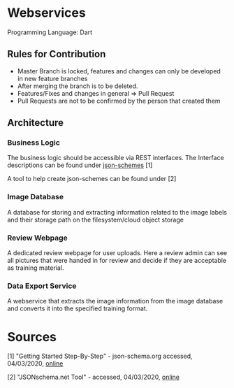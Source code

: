 # Webservices

Programming Language: Dart

## Rules for Contribution

* Master Branch is locked, features and changes can only be developed in new feature branches
* After merging the branch is to be deleted.
* Features/Fixes and changes in general => Pull Request
* Pull Requests are not to be confirmed by the person that created them

## Architecture

### Business Logic

The business logic should be accessible via REST interfaces. The Interface descriptions can be found under [json-schemes](./json-schemes/) [1]

A tool to help create json-schemes can be found under [2]

### Image Database

A database for storing and extracting information related to the image labels and their storage path on the filesystem/cloud object storage

### Review Webpage

A dedicated review webpage for user uploads. Here a review admin can see all pictures that were handed in for review and decide if they are acceptable as training material.

### Data Export Service

A webservice that extracts the image information from the image database and converts it into the specified training format.



# Sources

[1] "Getting Started Step-By-Step" - json-schema.org accessed, 04/03/2020, [online](https://json-schema.org/learn/getting-started-step-by-step.html)

[2] "JSONschema.net Tool" - accessed, 04/03/2020, [online](https://jsonschema.net/home)

